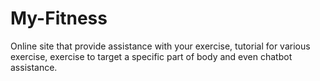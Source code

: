 # My-Fitness
Online site that provide assistance with your exercise, tutorial for various exercise, exercise to target a specific part of body and even chatbot assistance.
